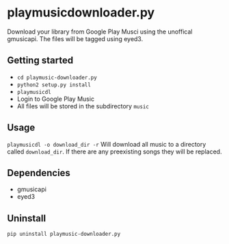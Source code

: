 # playmusicdownloader.py
Download your library from Google Play Musci using the unoffical gmusicapi.
The files will be tagged using eyed3.

## Getting started
* `cd playmusic-downloader.py`
* `python2 setup.py install`
* `playmusicdl`
* Login to Google Play Music
* All files will be stored in the subdirectory `music`

## Usage
`playmusicdl -o download_dir -r`
Will download all music to a directory called `download_dir`.
If there are any preexisting songs they will be replaced.

## Dependencies
* gmusicapi
* eyed3

## Uninstall
`pip uninstall playmusic-downloader.py`
